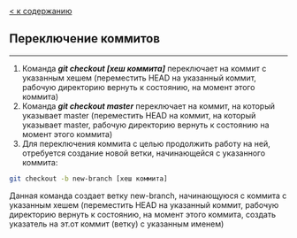 [< к содержанию](./readme.md)

## **Переключение коммитов**
***
1. Команда __*git checkout [*хеш коммита*]*__ переключает на коммит с указанным хешем (переместить HEAD на указанный коммит, рабочую директорию вернуть к состоянию, на момент этого коммита)
2. Команда __*git checkout master*__ переключает на коммит, на который указывает master (переместить HEAD на коммит, на который указывает master, рабочую директорию вернуть к состоянию на момент этого коммита)
3. Для переключения коммита с целью продолжить работу на ней, отребуется создание новой ветки, начинающейся с указанного коммита:

```bash
git checkout -b new-branch [хеш коммита]
```
Данная команда создает ветку new-branch, начинающуюся с коммита c указанным хешем (переместить HEAD на указанный коммит, рабочую директорию вернуть к состоянию, на момент этого коммита, создать указатель на эт.от коммит (ветку) с указанным именем)